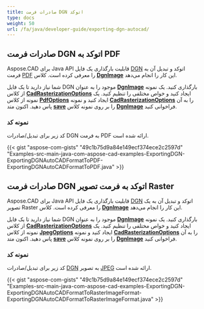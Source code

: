 ```yaml
---
title: صادرات فرمت DGN اتوکد
type: docs
weight: 50
url: /fa/java/developer-guide/exporting-dgn-autocad/
---
```


## **صادرات فرمت DGN اتوکد به PDF**

Aspose.CAD برای Java API قابلیت بارگذاری یک فایل [DGN](https://docs.fileformat.com/cad/dgn/) اتوکد و تبدیل آن به فرمت [PDF](https://docs.fileformat.com/pdf/) را معرفی کرده است. کلاس [**DgnImage**](https://reference.aspose.com/cad/java/com.aspose.cad.fileformats.dgn/DgnImage) این کار را انجام می‌دهد.

شما نیاز دارید تا یک فایل DGN موجود را به عنوان [**DgnImage**](https://reference.aspose.com/cad/java/com.aspose.cad.fileformats.dgn/DgnImage) بارگذاری کنید. یک نمونه از کلاس [**CadRasterizationOptions**](https://reference.aspose.com/cad/java/com.aspose.cad.imageoptions/CadRasterizationOptions) ایجاد کنید و خواص مختلفی را تنظیم کنید. یک نمونه از کلاس [**PdfOptions**](https://reference.aspose.com/cad/java/com.aspose.cad.imageoptions/pdfoptions) ایجاد کنید و نمونه [**CadRasterizationOptions**](https://reference.aspose.com/cad/java/com.aspose.cad.imageoptions/CadRasterizationOptions) را به آن پاس دهید. اکنون متد [**save**](https://reference.aspose.com/cad/java/com.aspose.cad/Image#save--) را بر روی نمونه کلاس [**DgnImage**](https://reference.aspose.com/cad/java/com.aspose.cad.fileformats.dgn/DgnImage) فراخوانی کنید.

### نمونه کد

کد زیر برای تبدیل/صادرات DGN به فرمت PDF ارائه شده است.

{{< gist "aspose-com-gists" "49c1b75d9a84e149ecf374ece2c2597d" "Examples-src-main-java-com-aspose-cad-examples-ExportingDGN-ExportingDGNAutoCADFormatToPDF-ExportingDGNAutoCADFormatToPDF.java" >}}

## **صادرات فرمت DGN اتوکد به فرمت تصویر Raster**

Aspose.CAD برای Java API قابلیت بارگذاری یک فایل [DGN](https://docs.fileformat.com/cad/dgn/) اتوکد و تبدیل آن به یک تصویر Raster را معرفی کرده است. کلاس [**DgnImage**](https://reference.aspose.com/cad/java/com.aspose.cad.fileformats.dgn/DgnImage) این کار را انجام می‌دهد.

شما نیاز دارید تا یک فایل DGN موجود را به عنوان [**DgnImage**](https://reference.aspose.com/cad/java/com.aspose.cad.fileformats.dgn/DgnImage) بارگذاری کنید. یک نمونه از کلاس [**CadRasterizationOptions**](https://reference.aspose.com/cad/java/com.aspose.cad.imageoptions/CadRasterizationOptions) ایجاد کنید و خواص مختلفی را تنظیم کنید. یک نمونه از کلاس [**JpegOptions**](https://reference.aspose.com/cad/java/com.aspose.cad.imageoptions/JpegOptions) ایجاد کنید و نمونه [**CadRasterizationOptions**](https://reference.aspose.com/cad/java/com.aspose.cad.imageoptions/CadRasterizationOptions) را به آن پاس دهید. اکنون متد [**save**](https://reference.aspose.com/cad/java/com.aspose.cad/Image#save--) را بر روی نمونه کلاس [**DgnImage**](https://reference.aspose.com/cad/java/com.aspose.cad.fileformats.dgn/DgnImage) فراخوانی کنید.

### نمونه کد

کد زیر برای تبدیل/صادرات [DGN](https://docs.fileformat.com/cad/dgn/) به تصویر [JPEG](https://docs.fileformat.com/image/jpeg/) ارائه شده است.

{{< gist "aspose-com-gists" "49c1b75d9a84e149ecf374ece2c2597d" "Examples-src-main-java-com-aspose-cad-examples-ExportingDGN-ExportingDGNAutoCADFormatToRasterImageFormat-ExportingDGNAutoCADFormatToRasterImageFormat.java" >}}
